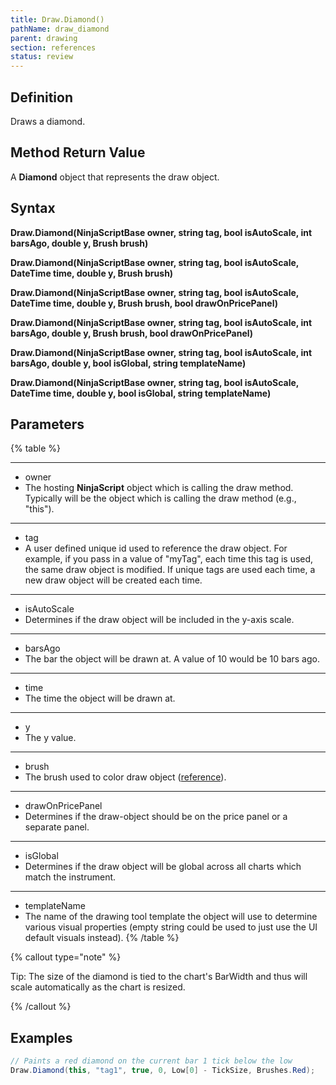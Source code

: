 ```yaml
---
title: Draw.Diamond()
pathName: draw_diamond
parent: drawing
section: references
status: review
---
```


## Definition

Draws a diamond.

## Method Return Value

A **Diamond** object that represents the draw object.

## Syntax

**Draw.Diamond(NinjaScriptBase owner, string tag, bool isAutoScale, int barsAgo, double y, Brush brush)**  

**Draw.Diamond(NinjaScriptBase owner, string tag, bool isAutoScale, DateTime time, double y, Brush brush)**  

**Draw.Diamond(NinjaScriptBase owner, string tag, bool isAutoScale, DateTime time, double y, Brush brush, bool drawOnPricePanel)**  

**Draw.Diamond(NinjaScriptBase owner, string tag, bool isAutoScale, int barsAgo, double y, Brush brush, bool drawOnPricePanel)**  

**Draw.Diamond(NinjaScriptBase owner, string tag, bool isAutoScale, int barsAgo, double y, bool isGlobal, string templateName)**  

**Draw.Diamond(NinjaScriptBase owner, string tag, bool isAutoScale, DateTime time, double y, bool isGlobal, string templateName)**

## Parameters

{% table %}

---

* owner
* The hosting **NinjaScript** object which is calling the draw method. Typically will be the object which is calling the draw method (e.g., "this").

---

* tag
* A user defined unique id used to reference the draw object. For example, if you pass in a value of "myTag", each time this tag is used, the same draw object is modified. If unique tags are used each time, a new draw object will be created each time.

---

* isAutoScale
* Determines if the draw object will be included in the y-axis scale.

---

* barsAgo
* The bar the object will be drawn at. A value of 10 would be 10 bars ago.

---

* time
* The time the object will be drawn at.

---

* y
* The y value.

---

* brush
* The brush used to color draw object ([reference](brushes)).

---

* drawOnPricePanel
* Determines if the draw-object should be on the price panel or a separate panel.

---

* isGlobal
* Determines if the draw object will be global across all charts which match the instrument.

---

* templateName
* The name of the drawing tool template the object will use to determine various visual properties (empty string could be used to just use the UI default visuals instead).
{% /table %}

{% callout type="note" %}

Tip: The size of the diamond is tied to the chart's BarWidth and thus will scale automatically as the chart is resized.

{% /callout %}

## Examples

```csharp
// Paints a red diamond on the current bar 1 tick below the low
Draw.Diamond(this, "tag1", true, 0, Low[0] - TickSize, Brushes.Red);
```
